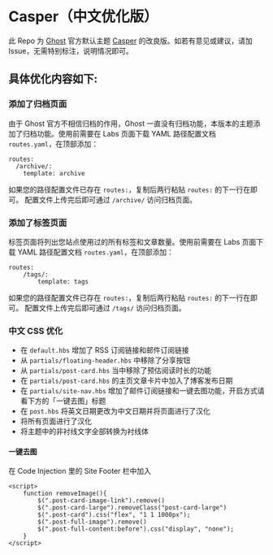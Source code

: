 # Casper（中文优化版）
此 Repo 为 [Ghost](https://github.com/TryGhost/Ghost) 官方默认主题 [Casper](https://github.com/TryGhost/Casper) 的改良版。如若有意见或建议，请加 Issue，无需特别标注，说明情况即可。

## 具体优化内容如下:
### 添加了归档页面
由于 Ghost 官方不相信归档的作用，Ghost 一直没有归档功能，本版本的主题添加了归档功能。使用前需要在 Labs 页面下载 YAML 路径配置文档 `routes.yaml`，在顶部添加：   
```
routes:
  /archive/: 
    template: archive
```

如果您的路径配置文件已存在  `routes:`，复制后两行粘贴 `routes:` 的下一行在即可。
配置文件上传完后即可通过 `/archive/` 访问归档页面。

### 添加了标签页面
标签页面将列出您站点使用过的所有标签和文章数量。使用前需要在 Labs 页面下载 YAML 路径配置文档 `routes.yaml`，在顶部添加：   
```
routes:
    /tags/: 
        template: tags
```

如果您的路径配置文件已存在  `routes:`，复制后两行粘贴 `routes:` 的下一行在即可。
配置文件上传完后即可通过 `/tags/` 访问归档页面。

### 中文 CSS 优化
- 在 `default.hbs` 增加了 RSS 订阅链接和邮件订阅链接
- 从 `partials/floating-header.hbs` 中移除了分享按钮
- 从 `partials/post-card.hbs` 当中移除了预估阅读时长的功能
- 在 `partials/post-card.hbs` 的主页文章卡片中加入了博客发布日期
- 在 `partials/site-nav.hbs` 增加了邮件订阅链接和一键去图功能，开启方式请看下方的「一键去图」标题
- 在 `post.hbs` 将英文日期更改为中文日期并将页面进行了汉化
- 将所有页面进行了汉化
- 将主题中的非衬线文字全部转换为衬线体

#### 一键去图
在 Code Injection 里的 Site Footer 栏中加入
```
<script> 
    function removeImage(){
        $(".post-card-image-link").remove()    
        $(".post-card-large").removeClass("post-card-large")
        $(".post-card").css("flex", "1 1 1000px");
        $(".post-full-image").remove()
        $(".post-full-content:before").css("display", "none");
    }
</script>
```